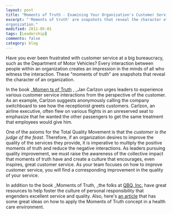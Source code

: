 ```yaml
---
layout: post
title: "Moments of Truth - Examining Your Organization's Customer Service"
excerpt: "'Moments of truth' are snapshots that reveal the character of an
organization."
modified: 2011-05-01
tags: [Leadership]
comments: false
category: blog
---
```


Have you ever been frustrated with customer service at a big bureaucracy, such
as the Department of Motor Vehicles? Every interaction between people within an
organization creates an impression in the minds of all who witness the
interaction. These "moments of truth" are snapshots that reveal the character
of an organization.

In the book _[Momen ts of Truth](http://www.amazon.com/gp/product/0060915803/ref=as_li_ss_tl?ie=UTF8&camp=1789&creative=390957&creativeASIN=0060915803&linkCode=as2&tag=kennetcom-20)
, _Jan Carlzon urges leaders to experience various customer
service interactions from the perspective of the customer. As an example,
Carlzon suggests anonymously calling the company switchboard to see how the
receptionist greets customers. Carlzon, an airline executive, often flew on
various flights in an unreserved seat to emphasize that he wanted the other
passengers to get the same treatment that employees would give him.

One of the axioms for the Total Quality Movement is that the _customer is
the judge of the feast_. Therefore, if an organization desires to improve
the quality of the services they provide, it is imperative to multiply the
positive moments of truth and reduce the negative interactions. As leaders
pursuing quality improvement, we must raise the awareness of the collective
impact that moments of truth have and create a culture that encourages, even
inspires, great customer service. As your team focuses on how to improve
customer service, you will find a corresponding improvement in the quality of
your service.

In addition to the book _Moments of Truth, _the folks at
[QBQ, Inc.](http://www.qbq.com/) have great resources to help foster the
culture of personal responsibility that engenders excellent service and
quality. Also, here's [an article](/dead-link/) that has some great ideas on
how to apply the Moments of Truth concept in a health care environment.

